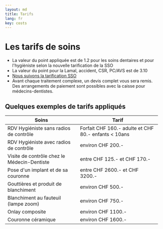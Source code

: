 ```yaml
---
layout: md
title: Tarifs
lang: fr
key: costs
---
```


# Les tarifs de soins

 * La valeur du point appliquée est de 1.2 pour les soins dentaires et pour l'hygièniste selon la nouvelle tarification de la SSO
 * La valeur du point pour la Lamal, accident, CSR, PC/AVS est de 3.10
 * [Nous suivons la tarification SSO](https://www.sso.ch/fr/patients/droit-et-tarif/tarif-dentaire.html)
 * Avant chaque traitement complexe, un devis complet vous sera remis. Des arrangements de paiement sont possibles avec la caisse pour médecins-dentistes.

## Quelques exemples de tarifs appliqués

| Soins | Tarif |
| ---- | ------ |
| RDV Hygiéniste sans radios de contrôle | Forfait CHF 160.- adulte et CHF 80.- enfants < 10ans |
| RDV Hygiéniste avec radios de contrôle | environ CHF 200.- |
| Visite de contrôle chez le Médecin-Dentiste | entre CHF 125.- et CHF 170.- |
| Pose d'un implant et de sa couronne | entre CHF 2600.- et CHF 3200.- |
| Gouttières et produit de blanchiment | environ CHF 500.- |
| Blanchiment au fauteuil (lampe zoom) | environ CHF 750.- |
| Onlay composite | environ CHF 1100.- |
| Couronne céramique | environ CHF 1600.- |
